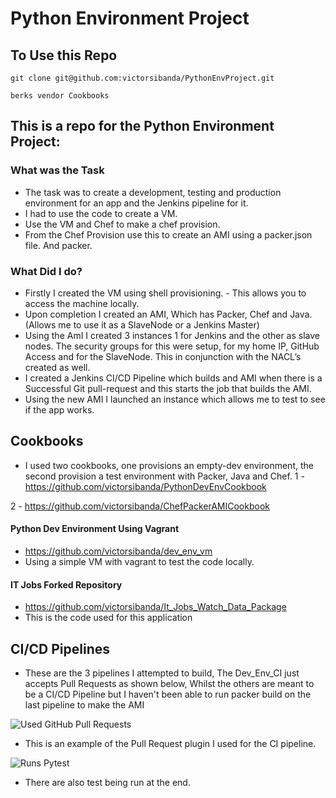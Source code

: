 # Python Environment Project

## To Use this Repo

```
git clone git@github.com:victorsibanda/PythonEnvProject.git

berks vendor Cookbooks

```

## This is a repo for the Python Environment Project:

### What was the Task

- The task was to create a development, testing and production environment for an app and the Jenkins pipeline for it.
- I had to use the code to create a VM.
- Use the VM and Chef to make a chef provision.
- From the Chef Provision use this to create an AMI using a packer.json file. And packer.

### What Did I do?

- Firstly I created the VM using shell provisioning. - This allows you to access the machine locally.
- Upon completion I created an AMI, Which has Packer, Chef and Java. (Allows me to use it as a SlaveNode or a Jenkins Master)
- Using the AmI I created 3 instances 1 for Jenkins and the other as slave nodes. The security groups for this were setup,  for my home IP, GitHub Access and for the SlaveNode. This in conjunction with the NACL’s created as well.
- I created a Jenkins CI/CD Pipeline which builds and AMI when there is a Successful Git pull-request and this starts the job that builds the AMI.
- Using the new AMI I launched an instance which allows me to test to see if the app works.

## Cookbooks

- I used two cookbooks, one provisions an empty-dev environment, the second provision a test environment with Packer, Java and Chef.
1 - https://github.com/victorsibanda/PythonDevEnvCookbook


2 - https://github.com/victorsibanda/ChefPackerAMICookbook



#### Python Dev Environment Using Vagrant
- https://github.com/victorsibanda/dev_env_vm
- Using a simple VM with vagrant to test the code locally.

#### IT Jobs Forked Repository
- https://github.com/victorsibanda/It_Jobs_Watch_Data_Package
- This is the code used for this application



## CI/CD Pipelines



- These are the 3 pipelines I attempted to build, The Dev_Env_CI just accepts Pull Requests as shown below, Whilst the others are meant to be a CI/CD Pipeline but I haven't been able to run packer build on the last pipeline to make the AMI

![Used GitHub Pull Requests](https://user-images.githubusercontent.com/60632288/79211848-a7697580-7e3e-11ea-8be7-9debaded989b.png)

- This is an example of the Pull Request plugin I used for the CI pipeline.

![Runs Pytest](https://user-images.githubusercontent.com/60632288/79211854-a9cbcf80-7e3e-11ea-980f-da3ef4743bd9.png)

- There are also test being run at the end.
